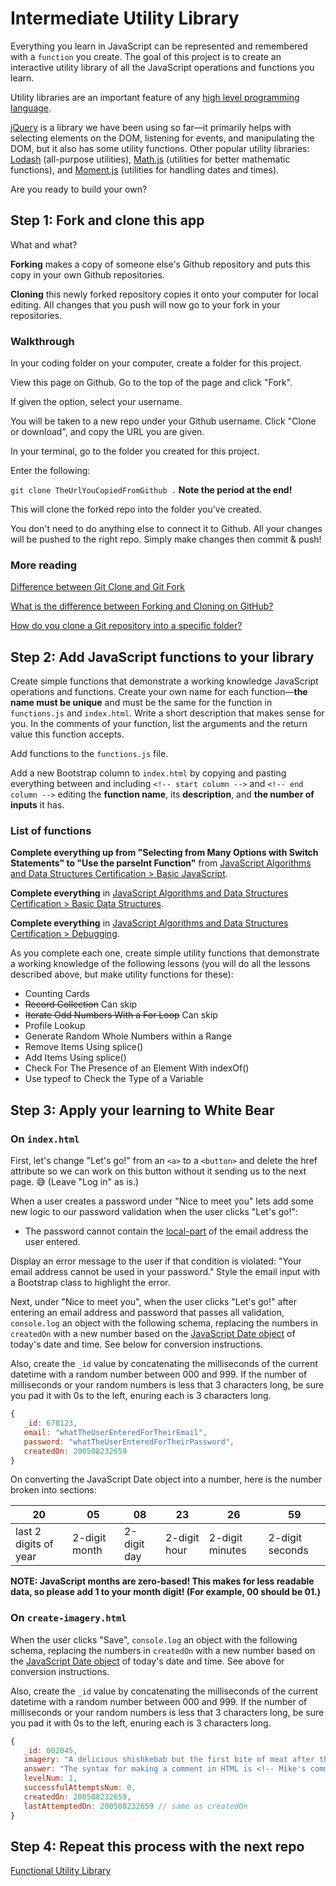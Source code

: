 # Intermediate Utility Library

Everything you learn in JavaScript can be represented and remembered with a `function` you create. The goal of this project is to create an interactive utility library of all the JavaScript operations and functions you learn.

Utility libraries are an important feature of any [high level programming language](https://en.wikipedia.org/wiki/High-level_programming_language).

[jQuery](https://jquery.com/) is a library we have been using so far—it primarily helps with selecting elements on the DOM, listening for events, and manipulating the DOM, but it also has some utility functions. Other popular utility libraries: [Lodash](https://lodash.com/) (all-purpose utilities), [Math.js](https://mathjs.org/) (utilities for better mathematic functions), and [Moment.js](https://momentjs.com/) (utilities for handling dates and times).

Are you ready to build your own?

## Step 1: Fork and clone this app

What and what?

**Forking** makes a copy of someone else's Github repository and puts this copy in your own Github repositories.

**Cloning** this newly forked repository copies it onto your computer for local editing. All changes that you push will now go to your fork in your repositories.

### Walkthrough

In your coding folder on your computer, create a folder for this project.

View this page on Github. Go to the top of the page and click "Fork".

If given the option, select your username.

You will be taken to a new repo under your Github username. Click "Clone or download", and copy the URL you are given.

In your terminal, go to the folder you created for this project.

Enter the following:

`git clone TheUrlYouCopiedFromGithub .` **Note the period at the end!**

This will clone the forked repo into the folder you've created.

You don't need to do anything else to connect it to Github. All your changes will be pushed to the right repo. Simply make changes then commit & push!

### More reading

[Difference between Git Clone and Git Fork](https://www.toolsqa.com/git/difference-between-git-clone-and-git-fork/)

[What is the difference between Forking and Cloning on GitHub?](https://stackoverflow.com/questions/7057194/what-is-the-difference-between-forking-and-cloning-on-github)

[How do you clone a Git repository into a specific folder?](https://stackoverflow.com/questions/651038/how-do-you-clone-a-git-repository-into-a-specific-folder)

## Step 2: Add JavaScript functions to your library

Create simple functions that demonstrate a working knowledge JavaScript operations and functions. Create your own name for each function—**the name must be unique** and must be the same for the function in `functions.js` and `index.html`. Write a short description that makes sense for you. In the comments of your function, list the arguments and the return value this function accepts.

Add functions to the `functions.js` file.

Add a new Bootstrap column to `index.html` by copying and pasting everything between and including `<!-- start column -->` and `<!-- end column -->` editing the **function name**, its **description**, and **the number of inputs** it has.

### List of functions

**Complete everything up from "Selecting from Many Options with Switch Statements" to "Use the parseInt Function"** from [JavaScript Algorithms and Data Structures Certification > Basic JavaScript](https://www.freecodecamp.org/learn/).

**Complete everything** in [JavaScript Algorithms and Data Structures Certification > Basic Data Structures](https://www.freecodecamp.org/learn/).

**Complete everything** in [JavaScript Algorithms and Data Structures Certification > Debugging](https://www.freecodecamp.org/learn/).

As you complete each one, create simple utility functions that demonstrate a working knowledge of the following lessons (you will do all the lessons described above, but make utility functions for these):

-  Counting Cards
-  ~~Record Collection~~ Can skip
-  ~~Iterate Odd Numbers With a For Loop~~ Can skip
-  Profile Lookup
-  Generate Random Whole Numbers within a Range
-  Remove Items Using splice()
-  Add Items Using splice()
-  Check For The Presence of an Element With indexOf()
-  Use typeof to Check the Type of a Variable

## Step 3: Apply your learning to White Bear

### On `index.html`

First, let's change "Let's go!" from an `<a>` to a `<button>` and delete the href attribute so we can work on this button without it sending us to the next page. :sweat_smile: (Leave "Log in" as is.)

When a user creates a password under "Nice to meet you" lets add some new logic to our password validation when the user clicks "Let's go!":

-  The password cannot contain the [local-part](https://en.wikipedia.org/wiki/Email_address) of the email address the user entered.

Display an error message to the user if that condition is violated: "Your email address cannot be used in your password." Style the email input with a Bootstrap class to highlight the error.

Next, under "Nice to meet you", when the user clicks "Let's go!" after entering an email address and password that passes all validation, `console.log` an object with the following schema, replacing the numbers in `createdOn` with a new number based on the [JavaScript Date object](https://developer.mozilla.org/en-US/docs/Web/JavaScript/Reference/Global_Objects/Date) of today's date and time. See below for conversion instructions.

Also, create the `_id` value by concatenating the milliseconds of the current datetime with a random number between 000 and 999. If the number of milliseconds or your random numbers is less that 3 characters long, be sure you pad it with 0s to the left, enuring each is 3 characters long.

```javascript
{
   _id: 678123,
   email: "whatTheUserEnteredForTheirEmail",
   password: "whatTheUserEnteredForTheirPassword",
   createdOn: 200508232659
}
```

On converting the JavaScript Date object into a number, here is the number broken into sections:

| 20                    | 05            | 08          | 23           | 26              | 59              |
| --------------------- | ------------- | ----------- | ------------ | --------------- | --------------- |
| last 2 digits of year | 2-digit month | 2-digit day | 2-digit hour | 2-digit minutes | 2-digit seconds |

**NOTE: JavaScript months are zero-based! This makes for less readable data, so please add 1 to your month digit! (For example, 00 should be 01.)**

### On `create-imagery.html`

When the user clicks "Save", `console.log` an object with the following schema, replacing the numbers in `createdOn` with a new number based on the [JavaScript Date object](https://developer.mozilla.org/en-US/docs/Web/JavaScript/Reference/Global_Objects/Date) of today's date and time. See above for conversion instructions.

Also, create the `_id` value by concatenating the milliseconds of the current datetime with a random number between 000 and 999. If the number of milliseconds or your random numbers is less that 3 characters long, be sure you pad it with 0s to the left, enuring each is 3 characters long.

```javascript
{
   _id: 002045,
   imagery: "A delicious shishkebab but the first bite of meat after the pointy end is spicy & makes an exclamation point appear over my head like in a JRPG.",
   answer: "The syntax for making a comment in HTML is <!-- Mike's comment here -->",
   levelNum: 1,
   successfulAttemptsNum: 0,
   createdOn: 200508232659,
   lastAttemptedOn: 200508232659 // same as createdOn
}
```

## Step 4: Repeat this process with the next repo

[Functional Utility Library](https://github.com/punchcode-fullstack/functional-utility-library)
